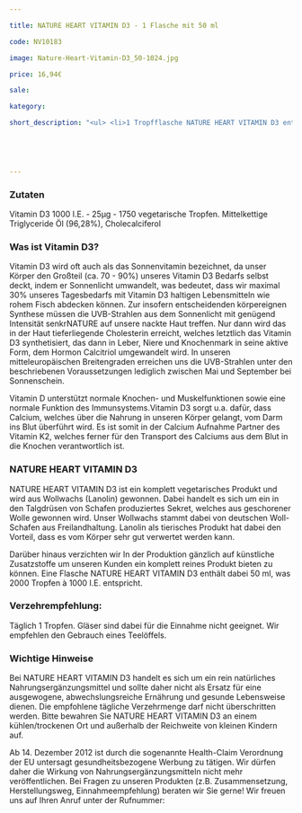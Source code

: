 ```yaml
---

title: NATURE HEART VITAMIN D3 - 1 Flasche mit 50 ml

code: NV10183

image: Nature-Heart-Vitamin-D3_50-1024.jpg

price: 16,94€

sale:

kategory:

short_description: "<ul> <li>1 Tropfflasche NATURE HEART VITAMIN D3 enthält 50 ml Vitamin D3 (1750 Tropfen) à 1000 I.E. </li> <li>Herstellungsort Deutschland. Premiumqualität! </li> <li>Wir garantieren, dass in NATURE HEART Produkten Reinsubstanzen enthalten sind ohne künstliche Zusatzstoffe. </li> <li>NATURE HEART Produkte sind frei von Magnesiumstearat und rückstandskontrolliert. </li> <li>Die jeweilige aktuelle Chargennummer sowie das Haltbarkeitsdatum finden Sie auf dem NATURE HEART Produktetikett. </li> </ul>"

 

 

---
```


 

<h3>Zutaten</h3>

<p>

Vitamin D3 1000 I.E. - 25µg - 1750 vegetarische Tropfen. Mittelkettige Triglyceride Öl (96,28%), Cholecalciferol

</p>

 

<h3>Was ist Vitamin D3?</h3>

<p>

Vitamin D3 wird oft auch als das Sonnenvitamin bezeichnet, da unser Körper den Großteil (ca. 70 - 90%) unseres Vitamin D3 Bedarfs selbst deckt, indem er Sonnenlicht umwandelt, was bedeutet, dass wir maximal 30% unseres Tagesbedarfs mit Vitamin D3 haltigen Lebensmitteln wie rohem Fisch abdecken können. Zur insofern entscheidenden körpereignen Synthese müssen die UVB-Strahlen aus dem Sonnenlicht mit genügend Intensität senkrNATURE auf unsere nackte Haut treffen. Nur dann wird das in der Haut tieferliegende Cholesterin erreicht, welches letztlich das Vitamin D3 synthetisiert, das dann in Leber, Niere und Knochenmark in seine aktive Form, dem Hormon Calcitriol umgewandelt wird. In unseren mitteleuropäischen Breitengraden erreichen uns die UVB-Strahlen unter den beschriebenen Voraussetzungen lediglich zwischen Mai und September bei Sonnenschein.

</p>

<p>

Vitamin D unterstützt normale Knochen- und Muskelfunktionen sowie eine normale Funktion des Immunsystems.Vitamin D3 sorgt u.a. dafür, dass Calcium, welches über die Nahrung in unseren Körper gelangt, vom Darm ins Blut überführt wird. Es ist somit in der Calcium Aufnahme Partner des Vitamin K2, welches ferner für den Transport des Calciums aus dem Blut in die Knochen verantwortlich ist.

</p>

 

<h3>NATURE HEART VITAMIN D3</h3>

<p>

NATURE HEART VITAMIN D3 ist ein komplett vegetarisches Produkt und wird aus Wollwachs (Lanolin) gewonnen. Dabei handelt es sich um ein in den Talgdrüsen von Schafen produziertes Sekret, welches aus geschorener Wolle gewonnen wird. Unser Wollwachs stammt dabei von deutschen Woll-Schafen aus Freilandhaltung. Lanolin als tierisches Produkt hat dabei den Vorteil, dass es vom Körper sehr gut verwertet werden kann.

</p>

<p>

Darüber hinaus verzichten wir In der Produktion gänzlich auf künstliche Zusatzstoffe um unseren Kunden ein komplett reines Produkt bieten zu können. Eine Flasche NATURE HEART VITAMIN D3 enthält dabei 50 ml, was 2000 Tropfen à 1000 I.E. entspricht.

</p>

 

<h3>Verzehrempfehlung:</h3>

<p>

Täglich 1 Tropfen. Gläser sind dabei für die Einnahme nicht geeignet. Wir empfehlen den Gebrauch eines Teelöffels.

</p>

 

<h3>Wichtige Hinweise</h3>

<p>

Bei NATURE HEART VITAMIN D3 handelt es sich um ein rein natürliches Nahrungsergänzungsmittel und sollte daher nicht als Ersatz für eine ausgewogene, abwechslungsreiche Ernährung und gesunde Lebensweise dienen. Die empfohlene tägliche Verzehrmenge darf nicht überschritten werden. Bitte bewahren Sie NATURE HEART VITAMIN D3 an einem kühlen/trockenen Ort und außerhalb der Reichweite von kleinen Kindern auf.

<p>

Ab 14. Dezember 2012 ist durch die sogenannte Health-Claim Verordnung der EU untersagt gesundheitsbezogene Werbung zu tätigen. Wir dürfen daher die Wirkung von Nahrungsergänzungsmitteln nicht mehr veröffentlichen. Bei Fragen zu unseren Produkten (z.B. Zusammensetzung, Herstellungsweg, Einnahmeempfehlung) beraten wir Sie gerne! Wir freuen uns auf Ihren Anruf unter der Rufnummer:

</p>
